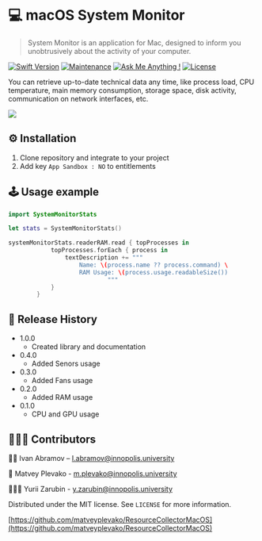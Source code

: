 # 💻 macOS System Monitor
> System Monitor is an application for Mac, designed to inform you unobtrusively about the activity of your computer.

[![Swift Version][swift-image]][swift-url]
[![Maintenance](https://img.shields.io/badge/Maintained%3F-yes-green.svg)](https://GitHub.com/Naereen/StrapDown.js/graphs/commit-activity)
[![Ask Me Anything !](https://img.shields.io/badge/Ask%20me-anything-1abc9c.svg)](https://t.me/IvanAbramoov)
[![License][license-image]][license-url]

You can retrieve up-to-date technical data any time, like process load, CPU temperature, main memory consumption, storage space, disk activity, communication on network interfaces, etc.

![](header.png)

## ⚙️ Installation 

1. Clone repository and integrate to your project
2. Add key `App Sandbox : NO` to entitlements

## 🕹 Usage example


```swift
import SystemMonitorStats

let stats = SystemMonitorStats()

systemMonitorStats.readerRAM.read { topProcesses in
			topProcesses.forEach { process in
				textDescription += """
				    Name: \(process.name ?? process.command) \
				    RAM Usage: \(process.usage.readableSize())
                    		"""
			}
		}
```


## 📝 Release History

* 1.0.0
    * Created library and documentation
* 0.4.0
    * Added Senors usage
* 0.3.0
    * Added Fans usage
* 0.2.0
    * Added RAM usage
* 0.1.0
    * CPU and GPU usage 

## 👨🏻‍💻 Contributors 

🥷🏻 Ivan Abramov – I.abramov@innopolis.university

🎩 Matvey Plevako - m.plevako@innopolis.university

👨🏻‍🎨 Yurii Zarubin - y.zarubin@innopolis.university

Distributed under the MIT license. See ``LICENSE`` for more information.

[https://github.com/matveyplevako/ResourceCollectorMacOS](https://github.com/matveyplevako/ResourceCollectorMacOS)

[swift-image]:https://img.shields.io/badge/swift-5.3.3-orange.svg
[swift-url]: https://swift.org/
[license-image]: https://img.shields.io/badge/License-MIT-blue.svg
[license-url]: LICENSE
[travis-image]: https://img.shields.io/travis/dbader/node-datadog-metrics/master.svg
[travis-url]: https://travis-ci.org/dbader/node-datadog-metrics
